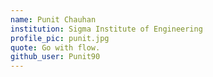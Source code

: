 ```yaml
---
name: Punit Chauhan
institution: Sigma Institute of Engineering
profile_pic: punit.jpg
quote: Go with flow.
github_user: Punit90
---
```

